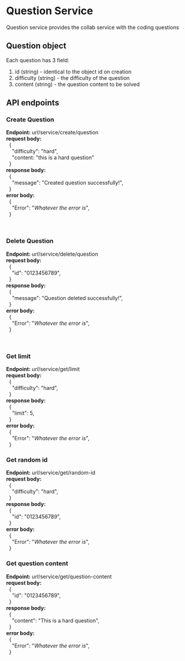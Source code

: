 # Question Service
Question service provides the collab service with the coding questions

## Question object
Each question has 3 field: 
1. id (string) - identical to the object id on creation
2. difficulty (string) - the difficulty of the question
3. content (string) - the question content to be solved

## API endpoints
### Create Question
__Endpoint:__ _url_/service/create/question  
__request body:__  
&nbsp;&nbsp;{  
&nbsp;&nbsp;&nbsp;&nbsp;"difficulty": "hard",  
&nbsp;&nbsp;&nbsp;&nbsp;"content: "this is a hard question"  
&nbsp;&nbsp;}  
__response body:__  
&nbsp;&nbsp;{  
&nbsp;&nbsp;&nbsp;&nbsp;"message": "Created question successfully!",  
&nbsp;&nbsp;}  
__error body:__  
&nbsp;&nbsp;{  
&nbsp;&nbsp;&nbsp;&nbsp;"Error": "_Whatever the error is_",  
&nbsp;&nbsp;}

<br>

### Delete Question
__Endpoint:__ _url_/service/delete/question  
__request body:__  
&nbsp;&nbsp;{  
&nbsp;&nbsp;&nbsp;&nbsp;"id": "0123456789",  
&nbsp;&nbsp;}  
__response body:__  
&nbsp;&nbsp;{  
&nbsp;&nbsp;&nbsp;&nbsp;"message": "Question deleted successfully!",  
&nbsp;&nbsp;}  
__error body:__  
&nbsp;&nbsp;{  
&nbsp;&nbsp;&nbsp;&nbsp;"Error": "_Whatever the error is_",  
&nbsp;&nbsp;}

<br>

### Get limit
__Endpoint:__ _url_/service/get/limit  
__request body:__  
&nbsp;&nbsp;{  
&nbsp;&nbsp;&nbsp;&nbsp;"difficulty": "hard",  
&nbsp;&nbsp;}  
__response body:__  
&nbsp;&nbsp;{  
&nbsp;&nbsp;&nbsp;&nbsp;"limit": 5,  
&nbsp;&nbsp;}  
__error body:__  
&nbsp;&nbsp;{  
&nbsp;&nbsp;&nbsp;&nbsp;"Error": "_Whatever the error is_",  
&nbsp;&nbsp;}

### Get random id
__Endpoint:__ _url_/service/get/random-id  
__request body:__  
&nbsp;&nbsp;{  
&nbsp;&nbsp;&nbsp;&nbsp;"difficulty": "hard",  
&nbsp;&nbsp;}  
__response body:__  
&nbsp;&nbsp;{  
&nbsp;&nbsp;&nbsp;&nbsp;"id": "0123456789",  
&nbsp;&nbsp;}  
__error body:__  
&nbsp;&nbsp;{  
&nbsp;&nbsp;&nbsp;&nbsp;"Error": "_Whatever the error is_",  
&nbsp;&nbsp;}

### Get question content
__Endpoint:__ _url_/service/get/question-content  
__request body:__  
&nbsp;&nbsp;{  
&nbsp;&nbsp;&nbsp;&nbsp;"id": "0123456789",  
&nbsp;&nbsp;}  
__response body:__  
&nbsp;&nbsp;{  
&nbsp;&nbsp;&nbsp;&nbsp;"content": "This is a hard question",  
&nbsp;&nbsp;}  
__error body:__  
&nbsp;&nbsp;{  
&nbsp;&nbsp;&nbsp;&nbsp;"Error": "_Whatever the error is_",  
&nbsp;&nbsp;}
